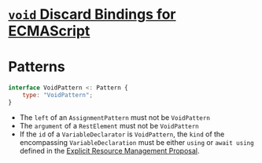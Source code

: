 # [`void` Discard Bindings for ECMAScript](proposal-discard-binding)

# Patterns
```js
interface VoidPattern <: Pattern {
    type: "VoidPattern";
}
```

- The `left` of an `AssignmentPattern` must not be `VoidPattern`
- The `argument` of a `RestElement` must not be `VoidPattern`
- If the `id` of a `VariableDeclarator` is `VoidPattern`, the `kind` of the encompassing `VariableDeclaration` must be either `using` or `await using` defined in the [Explicit Resource Management Proposal].

[Explicit Resource Management Proposal]: ../stage3/explicit-resource-management.md
[proposal-discard-biding]: https://github.com/tc39/proposal-discard-binding